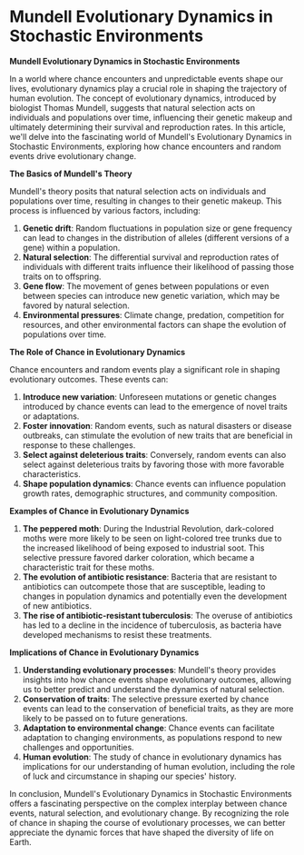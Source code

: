 # Mundell Evolutionary Dynamics in Stochastic Environments

**Mundell Evolutionary Dynamics in Stochastic Environments**

In a world where chance encounters and unpredictable events shape our lives, evolutionary dynamics play a crucial role in shaping the trajectory of human evolution. The concept of evolutionary dynamics, introduced by biologist Thomas Mundell, suggests that natural selection acts on individuals and populations over time, influencing their genetic makeup and ultimately determining their survival and reproduction rates. In this article, we'll delve into the fascinating world of Mundell's Evolutionary Dynamics in Stochastic Environments, exploring how chance encounters and random events drive evolutionary change.

**The Basics of Mundell's Theory**

Mundell's theory posits that natural selection acts on individuals and populations over time, resulting in changes to their genetic makeup. This process is influenced by various factors, including:

1. **Genetic drift**: Random fluctuations in population size or gene frequency can lead to changes in the distribution of alleles (different versions of a gene) within a population.
2. **Natural selection**: The differential survival and reproduction rates of individuals with different traits influence their likelihood of passing those traits on to offspring.
3. **Gene flow**: The movement of genes between populations or even between species can introduce new genetic variation, which may be favored by natural selection.
4. **Environmental pressures**: Climate change, predation, competition for resources, and other environmental factors can shape the evolution of populations over time.

**The Role of Chance in Evolutionary Dynamics**

Chance encounters and random events play a significant role in shaping evolutionary outcomes. These events can:

1. **Introduce new variation**: Unforeseen mutations or genetic changes introduced by chance events can lead to the emergence of novel traits or adaptations.
2. **Foster innovation**: Random events, such as natural disasters or disease outbreaks, can stimulate the evolution of new traits that are beneficial in response to these challenges.
3. **Select against deleterious traits**: Conversely, random events can also select against deleterious traits by favoring those with more favorable characteristics.
4. **Shape population dynamics**: Chance events can influence population growth rates, demographic structures, and community composition.

**Examples of Chance in Evolutionary Dynamics**

1. **The peppered moth**: During the Industrial Revolution, dark-colored moths were more likely to be seen on light-colored tree trunks due to the increased likelihood of being exposed to industrial soot. This selective pressure favored darker coloration, which became a characteristic trait for these moths.
2. **The evolution of antibiotic resistance**: Bacteria that are resistant to antibiotics can outcompete those that are susceptible, leading to changes in population dynamics and potentially even the development of new antibiotics.
3. **The rise of antibiotic-resistant tuberculosis**: The overuse of antibiotics has led to a decline in the incidence of tuberculosis, as bacteria have developed mechanisms to resist these treatments.

**Implications of Chance in Evolutionary Dynamics**

1. **Understanding evolutionary processes**: Mundell's theory provides insights into how chance events shape evolutionary outcomes, allowing us to better predict and understand the dynamics of natural selection.
2. **Conservation of traits**: The selective pressure exerted by chance events can lead to the conservation of beneficial traits, as they are more likely to be passed on to future generations.
3. **Adaptation to environmental change**: Chance events can facilitate adaptation to changing environments, as populations respond to new challenges and opportunities.
4. **Human evolution**: The study of chance in evolutionary dynamics has implications for our understanding of human evolution, including the role of luck and circumstance in shaping our species' history.

In conclusion, Mundell's Evolutionary Dynamics in Stochastic Environments offers a fascinating perspective on the complex interplay between chance events, natural selection, and evolutionary change. By recognizing the role of chance in shaping the course of evolutionary processes, we can better appreciate the dynamic forces that have shaped the diversity of life on Earth.
